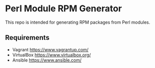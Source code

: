 # Perl Module RPM Generator

This repo is intended for generating RPM packages from Perl modules.

## Requirements

- Vagrant <https://www.vagrantup.com/>
- VirtualBox <https://www.virtualbox.org/>
- Ansible <https://www.ansible.com/>
